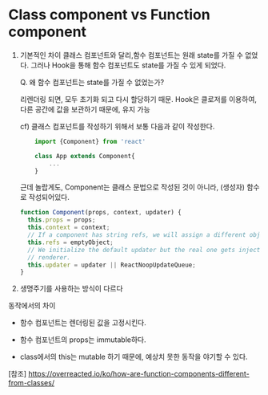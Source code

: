 # Class component vs Function component

1. 기본적인 차이
   클래스 컴포넌트와 달리,함수 컴포넌트는 원래 state를 가질 수 없었다.
   그러나 Hook을 통해 함수 컴포넌트도 state를 가질 수 있게 되었다.

   Q. 왜 함수 컴포넌트는 state를 가질 수 없었는가?

   리렌더링 되면, 모두 초기화 되고 다시 할당하기 때문.
   Hook은 클로저를 이용하여, 다른 공간에 값을 보관하기 때문에, 유지 가능

   cf) 클래스 컴포넌트를 작성하기 위해서 보통 다음과 같이 작성한다.

   ```javascript
       import {Component} from 'react'

       class App extends Component{
           ...
       }
   ```

   근데 놀랍게도, Component는 클래스 문법으로 작성된 것이 아니라, (생성자) 함수로 작성되어있다.

   ```javascript
   function Component(props, context, updater) {
     this.props = props;
     this.context = context;
     // If a component has string refs, we will assign a different object later.
     this.refs = emptyObject;
     // We initialize the default updater but the real one gets injected by the
     // renderer.
     this.updater = updater || ReactNoopUpdateQueue;
   }
   ```

2. 생명주기를 사용하는 방식이 다르다

동작에서의 차이

- 함수 컴포넌트는 렌더링된 값을 고정시킨다.
- 함수 컴포넌트의 props는 immutable하다.

- class에서의 this는 mutable 하기 때문에, 예상치 못한 동작을 야기할 수 있다.

[참조]
https://overreacted.io/ko/how-are-function-components-different-from-classes/
